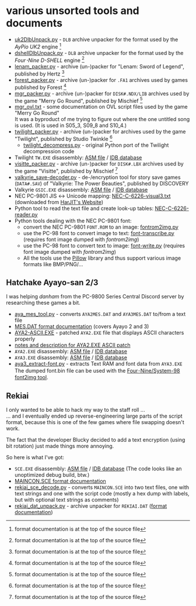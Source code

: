 # various unsorted tools and documents

- [uk2DlbUnpack.py](uk2DlbUnpack.py) - `DLB` archive unpacker for the format used by the *AyPio UK2* engine [^1]
- [dshellDlbUnpack.py](dshellDlbUnpack.py) - `DLB` archive unpacker for the format used by the *Four･Nine D-SHELL* engine [^1]
- [lenam_packer.py](lenam_packer.py) - archive (un-)packer for "Lenam: Sword of Legend", published by Hertz [^1]
- [forest_packer.py](forest_packer.py) - archive (un-)packer for `.FA1` archives used by games published by Forest [^1]
- [mgr_packer.py](mgr_packer.py) - archive (un-)packer for `DISK#.NDX/LIB` archives used by the game "Merry Go Round", published by Mischief [^1]
- [mgr_ovl.txt](mgr_ovl.txt) - some documentation on OVL script files used by the game "Merry Go Round"  
  It was a byproduct of me trying to figure out where the one untitled song is used.
  (It is used in S05\_3, S09\_8 and S10\_4.)
- [twilight_packer.py](twilight_packer.py) - archive (un-)packer for archives used by the game "Twilight", published by Studio Twinkle [^1]
  - [twilight_decompress.py](twilight_decompress.py) - original Python port of the Twilight decompression code
- Twilight `TW.EXE` disassembly: [ASM file](TW.asm) / [IDB database](TW.idb)
- [visitte_packer.py](visitte_packer.py) - archive (un-)packer for `DISK#.LBX` archives used by the game "Visitte", published by Mischief [^1]
- [valkyrie_save-decoder.py](valkyrie_save-decoder.py) - de-/encryption tool for story save games (`DATA#.SAV`) of "Valkyrie: The Power Beauties", published by DISCOVERY
- Valkyrie `GSIC.EXE` disassembly: [ASM file](valkyrie_GSIC.asm) / [IDB database](valkyrie_GSIC.idb)
- NEC PC-9801 JIS ↔ Unicode mapping: [NEC-C-6226-visual3.txt](NEC-C-6226-visual3.txt) (downloaded from [HarJIT's Website](https://harjit.moe/jismappings.html))
- Python tool to read the text file and create look-up tables: [NEC-C-6226-reader.py](NEC-C-6226-reader.py)
- Python tools dealing with the NEC PC-9801 font:
  - convert the NEC PC-9801 `FONT.ROM` to an image: [fontrom2img.py](fontrom2img.py)
  - use the PC-98 font to convert image to text: [font-transcribe.py](font-transcribe.py) (requires font image dumped with *fontrom2img*)
  - use the PC-98 font to convert text to image: [font-write.py](font-write.py) (requires font image dumped with *fontrom2img*)
  - All the tools use the [Pillow](https://python-pillow.org/) library and thus support various image formats like BMP/PNG/...

[^1]: format documentation is at the top of the source file

## Hatchake Ayayo-san 2/3

I was helping *danham* from the PC-9800 Series Central Discord server by researching these games a bit.

- [aya_mes_tool.py](aya_mes_tool.py) - converts `AYA2MES.DAT` and `AYA3MES.DAT` to/from a text file
- [MES.DAT format documentation](aya_mes_format.txt) (covers Ayayo 2 and 3)
- [AYA2-ASCII.EXE](AYA2-ASCII.EXE) - patched `AYA2.EXE` file that displays ASCII characters properly
- [notes and description for AYA2.EXE ASCII patch](Aya2-ASCII-Patch.md)
- `AYA2.EXE` disassembly: [ASM file](AYA2-DEC.asm) / [IDB database](AYA2-DEC.idb)
- `AYA3.EXE` disassembly: [ASM file](AYA3.asm) / [IDB database](AYA3.idb)
- [aya3_extract-font.py](aya3_extract-font.py) - extracts Text RAM and font data from `AYA3.EXE`  
  The dumped font.bin file can be used with the [Four･Nine/System-98 font2img tool](../four-nine_system98/font2img.py).

## Rekiai

I only wanted to be able to hack my way to the staff roll ...  
... and I eventually ended up reverse-engineering large parts of the script format, because this is one of the few games where file swapping doesn't work.

The fact that the developer Blucky decided to add a text encryption (using bit rotation) just made things more annoying.

So here is what I've got:

- `SCE.EXE` disassembly: [ASM file](rekiai_SCE.asm) / [IDB database](rekiai_SCE.idb) (The code looks like an unoptimized debug build, btw.)
- [MAINCON.SCE format documentation](rekiai_sce_format.txt)
- [rekiai_sce_decode.py](rekiai_sce_decode.py) - converts `MAINCON.SCE` into two text files, one with text strings and one with the script code (mostly a hex dump with labels, but with optional text strings as comments)
- [rekiai_dat_unpack.py](rekiai_dat_unpack.py) - archive unpacker for `REKIAI.DAT` ([format documentation](rekiai_dat.txt))
